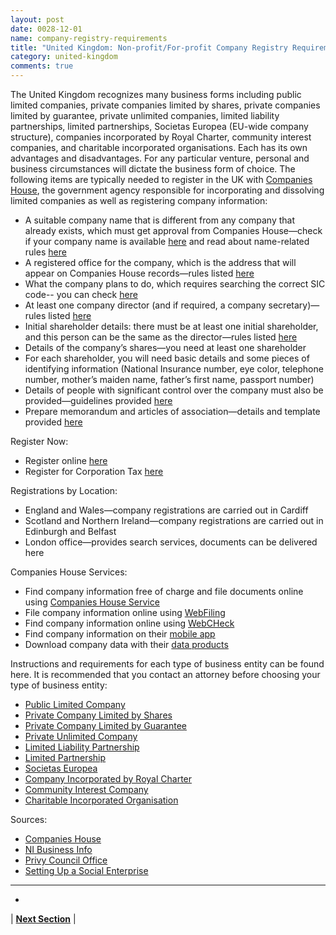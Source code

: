 ```yaml
---
layout: post
date: 0028-12-01
name: company-registry-requirements
title: "United Kingdom: Non-profit/For-profit Company Registry Requirements"
category: united-kingdom
comments: true
---
```


The United Kingdom recognizes many business forms including public limited companies, private companies limited by shares, private companies limited by guarantee, private unlimited companies, limited liability partnerships, limited partnerships, Societas Europea (EU-wide company structure), companies incorporated by Royal Charter, community interest companies, and charitable incorporated organisations. Each has its own advantages and disadvantages. For any particular venture, personal and business circumstances will dictate the business form of choice. The following items are typically needed to register in the UK with [Companies House](https://www.gov.uk/government/organisations/companies-house), the government agency responsible for incorporating and dissolving limited companies as well as registering company information:

  * A suitable company name that is different from any company that already exists, which must get approval from Companies House—check if your company name is available [here](https://beta.companieshouse.gov.uk/company-name-availability) and read about name-related rules [here](https://www.gov.uk/limited-company-formation/choose-company-name)
  * A registered office for the company, which is the address that will appear on Companies House records—rules listed [here](https://www.gov.uk/limited-company-formation/company-address)
  * What the company plans to do, which requires searching the correct SIC code-- you can check [here](https://www.gov.uk/government/publications/standard-industrial-classification-of-economic-activities-sic)
  * At least one company director (and if required, a company secretary)—rules listed [here](https://www.gov.uk/limited-company-formation/appoint-directors-and-company-secretaries)
  * Initial shareholder details: there must be at least one initial shareholder, and this person can be the same as the director—rules listed [here](https://www.gov.uk/limited-company-formation/shareholders)
  * Details of the company’s shares—you need at least one shareholder
  * For each shareholder, you will need basic details and some pieces of identifying information (National Insurance number, eye color, telephone number, mother’s maiden name, father’s first name, passport number)
  * Details of people with significant control over the company must also be provided—guidelines provided [here](https://www.gov.uk/government/publications/guidance-to-the-people-with-significant-control-requirements-for-companies-and-limited-liability-partnerships)
  * Prepare memorandum and articles of association—details and template provided [here](https://www.gov.uk/limited-company-formation/memorandum-and-articles-of-association)
  
Register Now:

  * Register online [here](https://www.gov.uk/limited-company-formation/register-your-company)
  * Register for Corporation Tax [here](https://www.gov.uk/limited-company-formation/set-up-your-company-for-corporation-tax)

Registrations by Location:

  * England and Wales—company registrations are carried out in Cardiff
  * Scotland and Northern Ireland—company registrations are carried out in Edinburgh and Belfast
  * London office—provides search services, documents can be delivered here
  
Companies House Services:

  * Find company information free of charge and file documents online using [Companies House Service](https://www.gov.uk/government/organisations/companies-house/about-our-services#chs-info)
  * File company information online using [WebFiling](https://www.gov.uk/government/organisations/companies-house/about-our-services#webfiling)
  * Find company information online using [WebCHeck](https://www.gov.uk/government/organisations/companies-house/about-our-services#webcheck)
  * Find company information on their [mobile app](https://www.gov.uk/government/organisations/companies-house/about-our-services#mobile-app)
  * Download company data with their [data products](https://www.gov.uk/government/organisations/companies-house/about-our-services#data-products)
  
Instructions and requirements for each type of business entity can be found here. It is recommended that you contact an attorney before choosing your type of business entity:

  * [Public Limited Company](https://www.nibusinessinfo.co.uk/content/starting-public-limited-company)
  * [Private Company Limited by Shares](https://www.nibusinessinfo.co.uk/content/starting-private-company)
  * [Private Company Limited by Guarantee](https://www.nibusinessinfo.co.uk/content/starting-private-company)
  * [Private Unlimited Company](https://www.nibusinessinfo.co.uk/content/starting-private-company)
  * [Limited Liability Partnership](https://www.nibusinessinfo.co.uk/content/business-partnerships)
  * [Limited Partnership](https://www.nibusinessinfo.co.uk/content/business-partnerships)
  * [Societas Europea](https://www.gov.uk/government/publications/european-companies-in-the-uk-registration-and-administration)
  * [Company Incorporated by Royal Charter](https://privycouncil.independent.gov.uk/royal-charters/chartered-bodies/)
  * [Community Interest Company](https://www.gov.uk/set-up-a-social-enterprise)
  * [Charitable Incorporated Organisation](https://www.gov.uk/guidance/charity-types-how-to-choose-a-structure)
  
  






Sources:

  * [Companies House](https://www.gov.uk/government/organisations/companies-house)
  * [NI Business Info](https://www.nibusinessinfo.co.uk/)
  * [Privy Council Office](https://privycouncil.independent.gov.uk/)
  * [Setting Up a Social Enterprise](https://www.gov.uk/set-up-a-social-enterprise)
---

- 


| **[Next Section]( https://neo-project.github.io/global-blockchain-compliance-hub//united-kingdom/united-kingdom-team-member-nationality-requirements.html)** |
